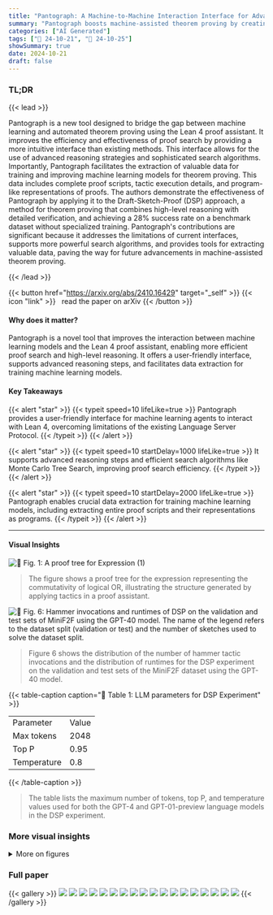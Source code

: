 ```yaml
---
title: "Pantograph: A Machine-to-Machine Interaction Interface for Advanced Theorem Proving, High Level Reasoning, and Data Extraction in Lean 4"
summary: "Pantograph boosts machine-assisted theorem proving by creating a seamless Lean 4 interface for efficient proof search and high-level reasoning, facilitating advanced AI model training."
categories: ["AI Generated"]
tags: ["🔖 24-10-21", "🤗 24-10-25"]
showSummary: true
date: 2024-10-21
draft: false
---
```


### TL;DR


{{< lead >}}

Pantograph is a new tool designed to bridge the gap between machine learning and automated theorem proving using the Lean 4 proof assistant.  It improves the efficiency and effectiveness of proof search by providing a more intuitive interface than existing methods.  This interface allows for the use of advanced reasoning strategies and sophisticated search algorithms. Importantly, Pantograph facilitates the extraction of valuable data for training and improving machine learning models for theorem proving. This data includes complete proof scripts, tactic execution details, and program-like representations of proofs.  The authors demonstrate the effectiveness of Pantograph by applying it to the Draft-Sketch-Proof (DSP) approach, a method for theorem proving that combines high-level reasoning with detailed verification, and achieving a 28% success rate on a benchmark dataset without specialized training. Pantograph's contributions are significant because it addresses the limitations of current interfaces, supports more powerful search algorithms, and provides tools for extracting valuable data, paving the way for future advancements in machine-assisted theorem proving.

{{< /lead >}}


{{< button href="https://arxiv.org/abs/2410.16429" target="_self" >}}
{{< icon "link" >}} &nbsp; read the paper on arXiv
{{< /button >}}

#### Why does it matter?
Pantograph is a novel tool that improves the interaction between machine learning models and the Lean 4 proof assistant, enabling more efficient proof search and high-level reasoning.  It offers a user-friendly interface, supports advanced reasoning steps, and facilitates data extraction for training machine learning models.
#### Key Takeaways

{{< alert "star" >}}
{{< typeit speed=10 lifeLike=true >}} Pantograph provides a user-friendly interface for machine learning agents to interact with Lean 4, overcoming limitations of the existing Language Server Protocol. {{< /typeit >}}
{{< /alert >}}

{{< alert "star" >}}
{{< typeit speed=10 startDelay=1000 lifeLike=true >}} It supports advanced reasoning steps and efficient search algorithms like Monte Carlo Tree Search, improving proof search efficiency. {{< /typeit >}}
{{< /alert >}}

{{< alert "star" >}}
{{< typeit speed=10 startDelay=2000 lifeLike=true >}} Pantograph enables crucial data extraction for training machine learning models, including extracting entire proof scripts and their representations as programs. {{< /typeit >}}
{{< /alert >}}

------
#### Visual Insights



![](figures/figures_5_0.png "🔼 Fig. 1: A proof tree for Expression (1)")

> The figure shows a proof tree for the expression representing the commutativity of logical OR, illustrating the structure generated by applying tactics in a proof assistant.





![](charts/charts_14_0.png "🔼 Fig. 6: Hammer invocations and runtimes of DSP on the validation and test sets of MiniF2F using the GPT-40 model. The name of the legend refers to the dataset split (validation or test) and the number of sketches used to solve the dataset split.")

> Figure 6 shows the distribution of the number of hammer tactic invocations and the distribution of runtimes for the DSP experiment on the validation and test sets of the MiniF2F dataset using the GPT-40 model.





{{< table-caption caption="🔽 Table 1: LLM parameters for DSP Experiment" >}}
<table id='4' style='font-size:16px'><tr><td>Parameter</td><td>Value</td></tr><tr><td>Max tokens</td><td>2048</td></tr><tr><td>Top P</td><td>0.95</td></tr><tr><td>Temperature</td><td>0.8</td></tr></table>{{< /table-caption >}}

> The table lists the maximum number of tokens, top P, and temperature values used for both the GPT-4 and GPT-01-preview language models in the DSP experiment.



### More visual insights

<details>
<summary>More on figures
</summary>


![](figures/figures_7_0.png "🔼 Fig. 2: System architecture of Pantograph. A solid arrow indicates that the component at the arrow source calls functions in the component that is the arrow's target. A human operator interacts with Lean 4's kernel via the IDE, but a machine learning agent can interact via one of Pantograph's interfaces.")

> The figure illustrates the system architecture of Pantograph, showing how machine learning agents and human operators interact with the Lean 4 kernel via different interfaces.


![](figures/figures_7_1.png "🔼 Fig. 3: Call hierarchy in Pantograph during the execution of a normal tactic. The text on the right indicates the Lean 4 monad each function runs in.")

> The figure shows the call hierarchy of functions in Pantograph during the execution of a tactic, indicating the Lean 4 monad each function runs in.


![](figures/figures_10_0.png "🔼 Fig. 4: 2 becomes dormant after a tactic is applied to 1. It must be brought back into scope with goal.continue before the proof can finish. The ellipses (...) are plalceholders for some combination of tactics which eventually solves the descendant of 1")

> The figure illustrates how a goal becomes dormant in Pantograph when using manual tree search and how to bring it back into scope using the goal.continue command.


![](figures/figures_11_0.png "🔼 Fig. 5: In this diagram, rectangular boxes are proof states, and circles are goals. Each proof state has 0 or more goals. A state with no goals is considered solved. If all descendant goals of a state become solved, the state itself becomes solved.")

> The figure illustrates the workflow of metavariable coupling in Pantograph, showing how goals are solved sequentially and how dormant goals are handled.


</details>




### Full paper

{{< gallery >}}
<img src="paper_images/1.png" class="grid-w50 md:grid-w33 xl:grid-w25" />
<img src="paper_images/2.png" class="grid-w50 md:grid-w33 xl:grid-w25" />
<img src="paper_images/3.png" class="grid-w50 md:grid-w33 xl:grid-w25" />
<img src="paper_images/4.png" class="grid-w50 md:grid-w33 xl:grid-w25" />
<img src="paper_images/5.png" class="grid-w50 md:grid-w33 xl:grid-w25" />
<img src="paper_images/6.png" class="grid-w50 md:grid-w33 xl:grid-w25" />
<img src="paper_images/7.png" class="grid-w50 md:grid-w33 xl:grid-w25" />
<img src="paper_images/8.png" class="grid-w50 md:grid-w33 xl:grid-w25" />
<img src="paper_images/9.png" class="grid-w50 md:grid-w33 xl:grid-w25" />
<img src="paper_images/10.png" class="grid-w50 md:grid-w33 xl:grid-w25" />
<img src="paper_images/11.png" class="grid-w50 md:grid-w33 xl:grid-w25" />
<img src="paper_images/12.png" class="grid-w50 md:grid-w33 xl:grid-w25" />
<img src="paper_images/13.png" class="grid-w50 md:grid-w33 xl:grid-w25" />
<img src="paper_images/14.png" class="grid-w50 md:grid-w33 xl:grid-w25" />
<img src="paper_images/15.png" class="grid-w50 md:grid-w33 xl:grid-w25" />
<img src="paper_images/16.png" class="grid-w50 md:grid-w33 xl:grid-w25" />
<img src="paper_images/17.png" class="grid-w50 md:grid-w33 xl:grid-w25" />
<img src="paper_images/18.png" class="grid-w50 md:grid-w33 xl:grid-w25" />
{{< /gallery >}}
